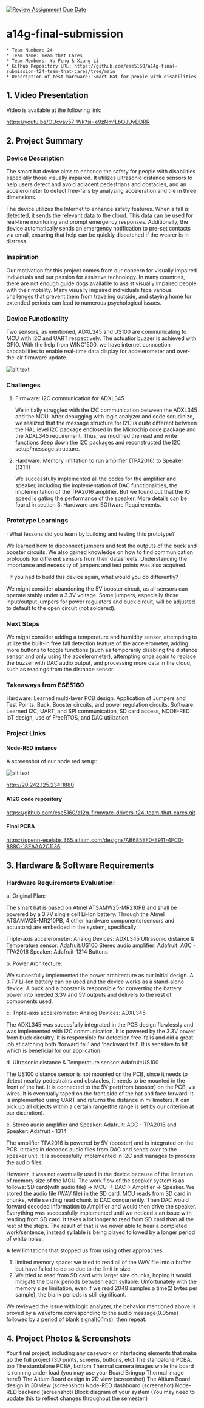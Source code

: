 [![Review Assignment Due Date](https://classroom.github.com/assets/deadline-readme-button-24ddc0f5d75046c5622901739e7c5dd533143b0c8e959d652212380cedb1ea36.svg)](https://classroom.github.com/a/kzkUPShx)
# a14g-final-submission

    * Team Number: 24
    * Team Name: Team that Cares
    * Team Members: Yu Feng & Xiang Li
    * Github Repository URL: https://github.com/ese5160/a14g-final-submission-t24-team-that-cares/tree/main
    * Description of test hardware: Smart Hat for people with disabilities

## 1. Video Presentation

Video is available at the following link:

https://youtu.be/OUcvav57-Wk?si=e9zNmfLbQJUyDDRR

## 2. Project Summary

### Device Description
The smart hat device aims to enhance the safety for people with disabilities especially those visually impaired. It utilizes ultrasonic distance sensors to help users detect and avoid adjacent pedestrians and obstacles, and an accelerometer to detect free-falls by analyzing acceleration and tile in three dimensions.

The device utilizes the Internet to enhance safety features. When a fall is detected, it sends the relevant data to the cloud. This data can be used for real-time monitoring and prompt emergency responses. Additionally, the device automatically sends an emergency notification to pre-set contacts via email, ensuring that help can be quickly dispatched if the wearer is in distress. 

### Inspiration
Our motivation for this project comes from our concern for visually impaired individuals and our passion for assistive technology. In many countries, there are not enough guide dogs available to assist visually impaired people with their mobility. Many visually impaired individuals face various challenges that prevent them from traveling outside, and staying home for extended periods can lead to numerous psychological issues.

### Device Functionality

Two sensors, as mentioned, ADXL345 and US100 are communicating to MCU with I2C and UART respectively. The actuatior buzzer is achieved with GPIO. With the help from WINC1500, we have internet conncetion capcabilities to enable real-time data display for accelerometer and over-the-air firmware update.

![alt text](<BlockDiagram.png>)

### Challenges

1. Firmware: I2C communication for ADXL345

   We initially struggled with the I2C communication between the ADXL345 and the MCU. After debugging with logic analyzer and code scrudinize,  we realized that the message structure for I2C is quite different between the HAL level I2C package enclosed in the Microchip code package and the ADXL345 requirement. Thus, we modified the read and write functions deep down the I2C packages and reconstructed the I2C setup/message structure.

2. Hardware: Memory limitation to run amplifier (TPA2016) to Speaker (1314)

   We successfully implemented all the codes for the amplifier and speaker, including the implementation of DAC functionalities, the implementation of the TPA2016 amplifier. But we found out that the IO speed is gating the performance of the speaker. More details can be found in section 3: Hardware and SOftware Requirements.

### Prototype Learnings

· What lessons did you learn by building and testing this prototype?

We learned how to disconnect jumpers and test the outputs of the buck and booster circuits. We also gained knowledge on how to find
communication protocols for different sensors from their datasheets. Understanding the importance and necessity of jumpers and test points was also acquired.

· If you had to build this device again, what would you do differently?

We might consider abandoning the 5V booster circuit, as all sensors can operate stably under a 3.3V voltage. Some jumpers, especially
those input/output jumpers for power regulators and buck circuit, will be adjusted to default to the open circuit (not soldered).

### Next Steps

We might consider adding a temperature and humidity sensor, attempting to utilize the built-in free fall detection feature of the accelerometer, 
adding more buttons to toggle functions (such as temporarily disabling the distance sensor and only using the accelerometer), attempting once
again to replace the buzzer with DAC audio output, and processing more data in the cloud, such as readings from the distance sensor.

### Takeaways from ESE5160

Hardware: Learned multi-layer PCB design. Application of Jumpers and Test Points. Buck, Booster circuits, and power regulation circuits.
Software: Learned I2C, UART, and SPI communication, SD card access, NODE-RED IoT design, use of FreeRTOS, and DAC utilization.

### Project Links

#### Node-RED instance

A screenshot of our node red setup:

![alt text](<nodered.png>)

http://20.242.125.234:1880

#### A12G code repository
https://github.com/ese5160/a12g-firmware-drivers-t24-team-that-cares.git

#### Final PCBA
https://upenn-eselabs.365.altium.com/designs/AB685EF0-E911-4FC0-888C-18EAAA2C1136

## 3. Hardware & Software Requirements

### Hardware Requirements Evaluation:

a. Original Plan:

The smart hat is based on Atmel ATSAMW25-MR210PB and shall be powered by a 3.7V single cell Li-Ion battery. Through the Atmel ATSAMW25-MR210PB, 4 other hardware components(sensors and actuators) are embedded in the system, specifically:

Triple-axis accelerometer: Analog Devices: ADXL345
Ultrasonic distance & Temperature sensor: Adafruit:US100
Stereo audio amplifier: Adafruit: AGC - TPA2016
Speaker: Adafruit-1314
Buttons

b. Power Architecture:

We succesfully implemented the power architecture as our initial design. A 3.7V Li-Ion battery can be used and the device works as a stand-alone device. A buck and a booster is responsible for converting the battery power into needed 3.3V and 5V outputs and delivers to the rest of components used.

c. Triple-axis accelerometer: Analog Devices: ADXL345

The ADXL345 was succesfully integrated in the PCB design flawlessly and was implemented with I2C communication. It is powered by the 3.3V power from buck circuitry. It is responsible for detection free-falls and did a great job at catching both 'forward fall' and 'backward fall'. It is sensitive to tilt which is beneficial for our application.

d. Ultrasonic distance & Temperature sensor: Adafruit:US100

The US100 distance sensor is not mounted on the PCB, since it needs to detect nearby pedestrains and obstacles, it needs to be mounted in the front of the hat. It is connected to the 5V port(from booster) on the PCB, via wires. It is eventually taped on the front side of the hat and face forward. It is implemented using UART and returns the distance in millimeters. It can pick up all objects within a certain range(the range is set by our criterion at our discretion).

e. Stereo audio amplifier and Speaker: Adafruit: AGC - TPA2016 and Speaker: Adafruit - 1314

The amplifier TPA2016 is powered by 5V (booster) and is integrated on the PCB. It takes in decoded audio files from DAC and sends over to the speaker unit. It is successfully implemented in I2C and manages to process the audio files. 

However, it was not eventually used in the device because of the limitation of memory size of the MCU. The work flow of the speaker system is as follows: SD card(with audio file) -> MCU -> DAC-> Amplifier -> Speaker. We stored the audio file (WAV file) in the SD card. MCU reads from SD card in chunks, while sending read chunk to DAC concurrently. Then DAC would forward decoded information to Amplifier and would then drive the speaker. Everything was successfully implemented until we noticed a an issue with reading from SD card. It takes a lot longer to read from SD card than all the rest of the steps. The result of that is we never able to hear a completed work/sentence, instead syllable is being played followed by a longer period of white noise. 

A few limitations that stopped us from using other approaches:
1. limited memory space: we tried to read all of the WAV file into a buffer but have failed to do so due to the limit in size
2. We tried to read from SD card with larger size chunks, hoping it would mitigate the blank periods between each syllable. Unfortunately with the memory size limitation, even if we read 2048 samples a time(2 bytes per sample), the blank periods is still significant.
   
We reviewed the issue with logic analyzer, the behavior mentioned above is proved by a waveform corresponding to the audio message(0.05ms) followed by a period of blank signal(0.1ms), then repeat. 



## 4. Project Photos & Screenshots

Your final project, including any casework or interfacing elements that make up the full project (3D prints, screens, buttons, etc)
The standalone PCBA, top
The standalone PCBA, bottom
Thermal camera images while the board is running under load (you may use your Board Bringup Thermal image here!)
The Altium Board design in 2D view (screenshot)
The Altium Board design in 3D view (screenshot)
Node-RED dashboard (screenshot)
Node-RED backend (screenshot)
Block diagram of your system (You may need to update this to reflect changes throughout the semester.)

